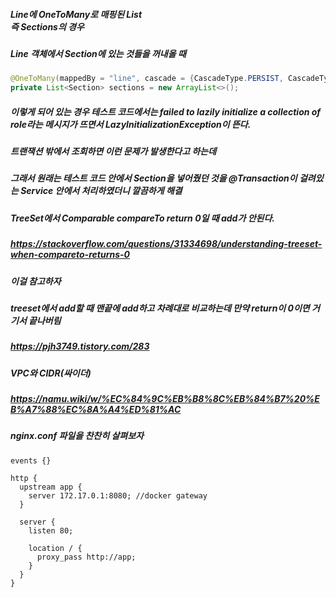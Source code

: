 ##### Line에 OneToMany로 매핑된 List<Section> 즉 Sections의 경우
##### Line 객체에서 Section에 있는 것들을 꺼내올 때

```java
@OneToMany(mappedBy = "line", cascade = {CascadeType.PERSIST, CascadeType.MERGE}, fetch = FetchType.LAZY)
private List<Section> sections = new ArrayList<>();
```

##### 이렇게 되어 있는 경우 테스트 코드에서는 failed to lazily initialize a collection of role라는 메시지가 뜨면서 LazyInitializationException이 뜬다.

##### 트랜잭션 밖에서 조회하면 이런 문제가 발생한다고 하는데
##### 그래서 원래는 테스트 코드 안에서 Section을 넣어줬던 것을 @Transaction이 걸려있는 Service 안에서 처리하였더니 깔끔하게 해결

##### TreeSet에서 Comparable compareTo return 0일 때 add가 안된다.
##### https://stackoverflow.com/questions/31334698/understanding-treeset-when-compareto-returns-0
##### 이걸 참고하자
##### treeset에서 add할 때 맨끝에 add하고 차례대로 비교하는데 만약 return이 0이면 거기서 끝나버림


##### https://pjh3749.tistory.com/283
##### VPC와 CIDR(싸이더)
##### https://namu.wiki/w/%EC%84%9C%EB%B8%8C%EB%84%B7%20%EB%A7%88%EC%8A%A4%ED%81%AC

##### nginx.conf 파일을 찬찬히 살펴보자
```
events {}

http {
  upstream app {
    server 172.17.0.1:8080; //docker gateway
  }

  server {
    listen 80;

    location / {
      proxy_pass http://app;
    }
  }
}
```

